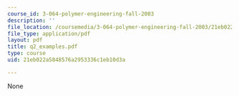 ```yaml
---
course_id: 3-064-polymer-engineering-fall-2003
description: ''
file_location: /coursemedia/3-064-polymer-engineering-fall-2003/21eb022a5848576a2953336c1eb10d3a_q2_examples.pdf
file_type: application/pdf
layout: pdf
title: q2_examples.pdf
type: course
uid: 21eb022a5848576a2953336c1eb10d3a

---
```

None